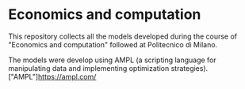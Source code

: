 # Economics and computation

This repository collects all the models developed during the course of "Economics and computation" followed at Politecnico di Milano.

The models were develop using AMPL (a scripting language for manipulating data and implementing optimization strategies).
["AMPL"]https://ampl.com/
